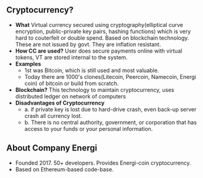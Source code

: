 ## Cryptocurrency?
- **What** Virtual currency secured using cryptography(elliptical curve encryption, public-private key pairs, hashing functions) which is very hard to couterfeit or double spend. Based on blockchain technology. These are not issued by govt. They are inflation resistant.
- **How CC are used?** User does secure payments online with virtual tokens, VT are stored internal to the system.
- **Examples**
  - 1st was Bitcoin, which is still used and most valuable.
  - Today there are 1000's clones(Litecoin, Peercoin, Namecoin, Energi coin) of bitcoin or build from scratch.
- **Blockchain?** This technology to maintain cryptocurrency, uses distributed ledger on network of computers
- **Disadvantages of Cryptocurrency**
  - a. if private key is lost due to hard-drive crash, even back-up server crash all currency lost.
  - b. There is no central authority, government, or corporation that has access to your funds or your personal information.

## About Company Energi
- Founded 2017. 50+ developers. Provides Energi-coin cryptocurrency.
- Based on Ethereum-based code-base.
